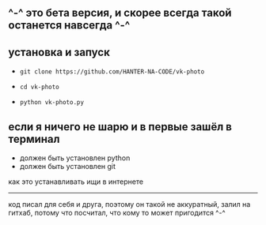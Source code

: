 ^-^ это бета версия, и скорее всегда такой останется навсегда ^-^
----
## установка и запуск
-     git clone https://github.com/HANTER-NA-CODE/vk-photo
-     cd vk-photo
-     python vk-photo.py

## если я ничего не шарю и в первые зашёл в терминал
- должен быть установлен python
- должен быть установлен git

как это устанавливать ищи в интернете

----
код писал для себя и друга, поэтому он такой не аккуратный, залил на гитхаб, потому что посчитал, что кому то может пригодится ^-^
